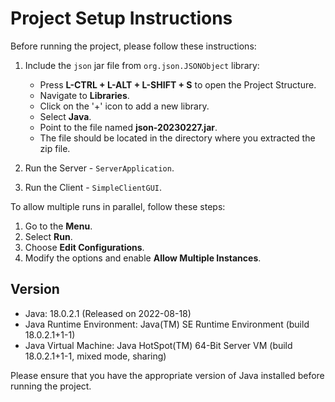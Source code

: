 # Project Setup Instructions

Before running the project, please follow these instructions:

1. Include the `json` jar file from `org.json.JSONObject` library:
   - Press **L-CTRL + L-ALT + L-SHIFT + S** to open the Project Structure.
   - Navigate to **Libraries**.
   - Click on the '+' icon to add a new library.
   - Select **Java**.
   - Point to the file named **json-20230227.jar**.
   - The file should be located in the directory where you extracted the zip file.

2. Run the Server - `ServerApplication`.

3. Run the Client - `SimpleClientGUI`.

To allow multiple runs in parallel, follow these steps:

1. Go to the **Menu**.
2. Select **Run**.
3. Choose **Edit Configurations**.
4. Modify the options and enable **Allow Multiple Instances**.

## Version

- Java: 18.0.2.1 (Released on 2022-08-18)
- Java Runtime Environment: Java(TM) SE Runtime Environment (build 18.0.2.1+1-1)
- Java Virtual Machine: Java HotSpot(TM) 64-Bit Server VM (build 18.0.2.1+1-1, mixed mode, sharing)

Please ensure that you have the appropriate version of Java installed before running the project.

